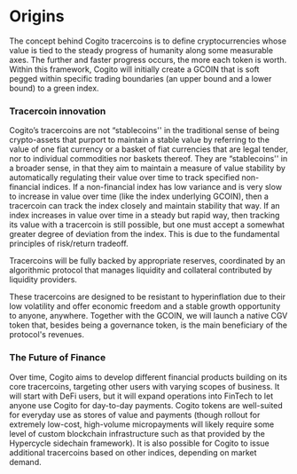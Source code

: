 # Origins

The concept behind Cogito tracercoins is to define cryptocurrencies whose value is tied to the steady progress of humanity along some measurable axes. The further and faster progress occurs, the more each token is worth. Within this framework, Cogito will initially create a GCOIN that is soft pegged within specific trading boundaries (an upper bound and a lower bound) to a green index.

### Tracercoin innovation

Cogito’s tracercoins are not “stablecoins'' in the traditional sense of being crypto-assets that purport to maintain a stable value by referring to the value of one fiat currency or a basket of fiat currencies that are legal tender, nor to individual commodities nor baskets thereof. They are “stablecoins'' in a broader sense, in that they aim to maintain a measure of value stability by automatically regulating their value over time to track specified non-financial indices. If a non-financial index has low variance and is very slow to increase in value over time (like the index underlying GCOIN), then a tracercoin can track the index closely and maintain stability that way. If an index increases in value over time in a steady but rapid way, then tracking its value with a tracercoin is still possible, but one must accept a somewhat greater degree of deviation from the index. This is due to the fundamental principles of risk/return tradeoff.

Tracercoins will be fully backed by appropriate reserves, coordinated by an algorithmic protocol that manages liquidity and collateral contributed by liquidity providers.

These tracercoins are designed to be resistant to hyperinflation due to their low volatility and offer economic freedom and a stable growth opportunity to anyone, anywhere. Together with the GCOIN, we will launch a native CGV token that, besides being a governance token, is the main beneficiary of the protocol's revenues.

### The Future of Finance

Over time, Cogito aims to develop different financial products building on its core tracercoins, targeting other users with varying scopes of business. It will start with DeFi users, but it will expand operations into FinTech to let anyone use Cogito for day-to-day payments. Cogito tokens are well-suited for everyday use as stores of value and payments (though rollout for extremely low-cost, high-volume micropayments will likely require some level of custom blockchain infrastructure such as that provided by the Hypercycle sidechain framework). It is also possible for Cogito to issue additional tracercoins based on other indices, depending on market demand.
